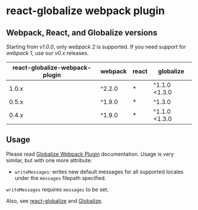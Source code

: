 # react-globalize webpack plugin 

## Webpack, React, and Globalize versions

Starting from *v1.0.0*, only *webpack 2* is supported. If you need support for *webpack 1*, use our *v0.x* releases.

| react-globalize-webpack-plugin | webpack | react | globalize     |
| ------------------------------ | ------- | ----- | ------------- |
| 1.0.x                          | ^2.2.0  | *     | ^1.1.0 <1.3.0 |
| 0.5.x                          | ^1.9.0  | *     | ^1.3.0        |
| 0.4.x                          | ^1.9.0  | *     | ^1.1.0 <1.3.0 |

## Usage

Please read [Globalize Webpack Plugin][] documentation. Usage is very similar, but with one more attribute:

* `writeMessages`: writes new default messages for all supported locales
  under the `messages` filepath specified.

`writeMessages` requires `messages` to be set.

Also, see [react-globalize][] and [Globalize][].

[Globalize]: https://github.com/jquery/globalize/
[Globalize Webpack Plugin]: https://github.com/rxaviers/globalize-webpack-plugin
[react-globalize]: https://github.com/kborchers/react-globalize
